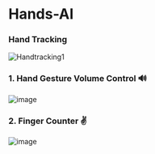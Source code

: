 # Hands-AI

### Hand Tracking

![Handtracking1](https://user-images.githubusercontent.com/77446629/190352270-603ff7a4-7d56-43e7-b22c-92a954d7b79f.png)


### 1. Hand Gesture Volume Control  🔊   

![image](https://user-images.githubusercontent.com/77446629/190354363-60897398-869b-4d41-bec1-4ce5e37fd44e.png)


### 2.  Finger Counter ✌️ 

![image](https://user-images.githubusercontent.com/77446629/190353271-f1d8282d-467d-454d-af48-26010b866d77.png)

